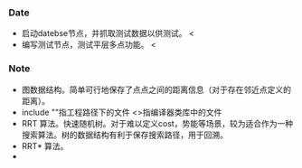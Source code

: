 ### Date
- 启动datebse节点，并抓取测试数据以供测试。 <
- 编写测试节点，测试平层多点功能。 <



### Note
- 图数据结构。简单可行地保存了点点之间的距离信息（对于存在邻近点定义的距离）。
- include ""指工程路径下的文件 <>指编译器类库中的文件
- RRT 算法。快速随机树。对于难以定义cost，势能等场景，较为适合作为一种搜索算法。树的数据结构有利于保存搜索路径，用于回溯。
- RRT* 算法。
- 
